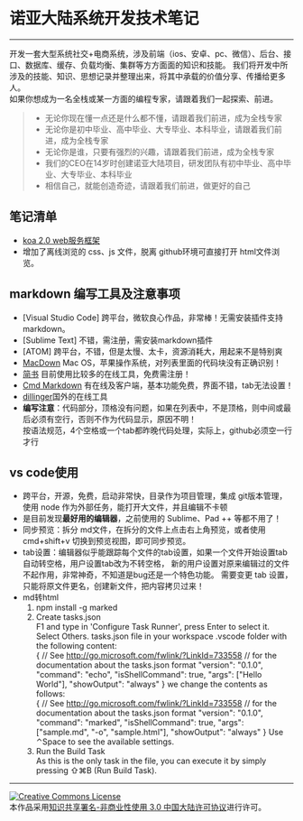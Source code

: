 # 诺亚大陆系统开发技术笔记

------

开发一套大型系统社交+电商系统，涉及前端（ios、安卓、pc、微信）、后台、接口、数据库、缓存、负载均衡、集群等方方面面的知识和技能。
我们将开发中所涉及的技能、知识、思想记录并整理出来，将其中承载的价值分享、传播给更多人。   
如果你想成为一名全栈或某一方面的编程专家，请跟着我们一起探索、前进。

> * 无论你现在懂一点还是什么都不懂，请跟着我们前进，成为全栈专家
> * 无论你是初中毕业、高中毕业、大专毕业、本科毕业，请跟着我们前进，成为全栈专家
> * 无论你是谁，只要有强烈的兴趣，请跟着我们前进，成为全栈专家
> * 我们的CEO在14岁时创建诺亚大陆项目，研发团队有初中毕业、高中毕业、大专毕业、本科毕业
> * 相信自己，就能创造奇迹，请跟着我们前进，做更好的自己

## 笔记清单

- [koa 2.0 web服务框架](https://github.com/nydl/devnote/blob/master/koa.md)
- 增加了离线浏览的 css、js 文件，脱离 github环境可直接打开 html文件浏览。

## markdown 编写工具及注意事项

- [Visual Studio Code] 跨平台，微软良心作品，非常棒！无需安装插件支持markdown。
- [Sublime Text] 不错，需注册，需安装markdown插件
- [ATOM] 跨平台，不错，但是太慢、太卡，资源消耗大，用起来不是特别爽
- [MacDown](http://macdown.uranusjr.com) Mac OS，苹果操作系统，对列表里面的代码块没有正确识别！
- [简书](http://www.jianshu.com) 目前使用比较多的在线工具，免费需注册！
- [Cmd Markdown](https://www.zybuluo.com/mdeditor) 有在线及客户端，基本功能免费，界面不错，tab无法设置！
- [dillinger](http://dillinger.io)国外的在线工具
- **编写注意**：代码部分，顶格没有问题，如果在列表中，不是顶格，则中间或最后必须有空行，否则不作为代码显示，原因不明！  
  按语法规范，4个空格或一个tab都昨晚代码处理，实际上，github必须空一行才行

## vs code使用

- 跨平台，开源，免费，启动非常快，目录作为项目管理，集成 git版本管理，使用 node 作为外部任务，能打开大文件，并且编辑不卡顿
- 是目前发现**最好用的编辑器**，之前使用的 Sublime、Pad ++ 等都不用了！
- 同步预览：拆分 md文件，在拆分的文件上点击右上角预览，或者使用 cmd+shift+v 切换到预览视图，即可同步预览。
- tab设置：编辑器似乎能跟踪每个文件的tab设置，如果一个文件开始设置tab自动转空格，用户设置tab改为不转空格，
  新的用户设置对原来编辑过的文件不起作用，非常神奇，不知道是bug还是一个特色功能。
	需要变更 tab 设置，只能将原文件更名，创建新文件，把内容拷贝过来！
- md转html
  1. npm install -g marked
  2. Create tasks.json  
    F1 and type in 'Configure Task Runner', press Enter to select it.
    Select Others.
    tasks.json file in your workspace .vscode folder with the following content:  
    {
      // See http://go.microsoft.com/fwlink/?LinkId=733558
      // for the documentation about the tasks.json format
      "version": "0.1.0",
      "command": "echo",
      "isShellCommand": true,
      "args": ["Hello World"],
      "showOutput": "always"
    }
    we change the contents as follows:  
    {
      // See http://go.microsoft.com/fwlink/?LinkId=733558
      // for the documentation about the tasks.json format
      "version": "0.1.0",
      "command": "marked",
      "isShellCommand": true,
      "args": ["sample.md", "-o", "sample.html"],
      "showOutput": "always"
    }
    Use ⌃Space to see the available settings.
  3. Run the Build Task  
    As this is the only task in the file, you can execute it by simply pressing ⇧⌘B (Run Build Task).

----
<a rel="license" href="http://creativecommons.org/licenses/by-nc/3.0/cn/">
<img alt="Creative Commons License" style="border-width:0" src="http://i.creativecommons.org/l/by-nc/3.0/cn/88x31.png" />
</a></br>本作品采用<a rel="license" href="http://creativecommons.org/licenses/by-nc/3.0/cn/">知识共享署名-非商业性使用 3.0 中国大陆许可协议</a>进行许可。 
